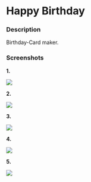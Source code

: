 # Happy Birthday

### Description
Birthday-Card maker.

### Screenshots

**1.**

![](https://i.imgur.com/FJGapkng.jpg)

**2.**

![](https://i.imgur.com/lLVRyMOg.jpg)

**3.**

![](https://i.imgur.com/amNpaNJg.jpg)

**4.**

![](https://i.imgur.com/9Ekthbyg.jpg)

**5.**

![](https://i.imgur.com/fecO1khg.jpg)
